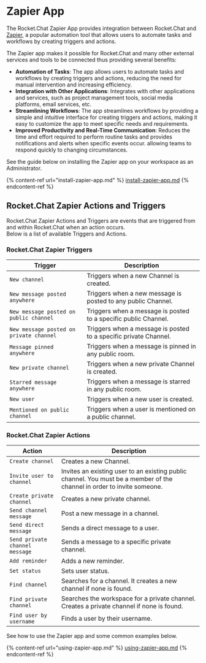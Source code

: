 # Zapier App

The Rocket.Chat Zapier App provides integration between Rocket.Chat and [Zapier](https://zapier.com/), a popular automation tool that allows users to automate tasks and workflows by creating triggers and actions.

The Zapier app makes it possible for Rocket.Chat and many other external services and tools to be connected thus providing several benefits:

* **Automation of Tasks**: The app allows users to automate tasks and workflows by creating triggers and actions, reducing the need for manual intervention and increasing efficiency.
* **Integration with Other Applications**: Integrates with other applications and services, such as project management tools, social media platforms, email services, etc.
* **Streamlining Workflows**: The app streamlines workflows by providing a simple and intuitive interface for creating triggers and actions, making it easy to customize the app to meet specific needs and requirements.
* **Improved Productivity and Real-Time Communication**: Reduces the time and effort required to perform routine tasks and provides notifications and alerts when specific events occur. allowing teams to respond quickly to changing circumstances.

See the guide below on installing the Zapier app on your workspace as an Administrator.

{% content-ref url="install-zapier-app.md" %}
[install-zapier-app.md](install-zapier-app.md)
{% endcontent-ref %}

## Rocket.Chat Zapier Actions and Triggers

Rocket.Chat Zapier Actions and Triggers are events that are triggered from and within Rocket.Chat when an action occurs.\
Below is a list of available Triggers and Actions.

### Rocket.Chat Zapier Triggers

| Trigger                                 | Description                                                      |
| --------------------------------------- | ---------------------------------------------------------------- |
| `New channel`                           | Triggers when a new Channel is created.                          |
| `New message posted anywhere`           | Triggers when a new message is posted to any public Channel.     |
| `New message posted on public channel`  | Triggers when a message is posted to a specific public Channel.  |
| `New message posted on private channel` | Triggers when a message is posted to a specific private Channel. |
| `Message pinned anywhere`               | Triggers when a message is pinned in any public room.            |
| `New private channel`                   | Triggers when a new private Channel is created.                  |
| `Starred message anywhere`              | Triggers when a message is starred in any public room.           |
| `New user`                              | Triggers when a new user is created.                             |
| `Mentioned on public channel`           | Triggers when a user is mentioned on a public channel.           |

### Rocket.Chat Zapier Actions

| Action                         | Description                                                                                                             |
| ------------------------------ | ----------------------------------------------------------------------------------------------------------------------- |
| `Create channel`               | Creates a new Channel.                                                                                                  |
| `Invite user to channel`       | Invites an existing user to an existing public channel. You must be a member of the channel in order to invite someone. |
| `Create private channel`       | Creates a new private channel.                                                                                          |
| `Send channel message`         | Post a new message in a channel.                                                                                        |
| `Send direct message`          | Sends a direct message to a user.                                                                                       |
| `Send private channel message` | Sends a message to a specific private channel.                                                                          |
| `Add reminder`                 | Adds a new reminder.                                                                                                    |
| `Set status`                   | Sets user status.                                                                                                       |
| `Find channel`                 | Searches for a channel. It creates a new channel if none is found.                                                      |
| `Find private channel`         | Searches the workspace for a private channel. Creates a private channel if none is found.                               |
| `Find user by username`        | Finds a user by their username.                                                                                         |

See how to use the Zapier app and some common examples below.

{% content-ref url="using-zapier-app.md" %}
[using-zapier-app.md](using-zapier-app.md)
{% endcontent-ref %}
